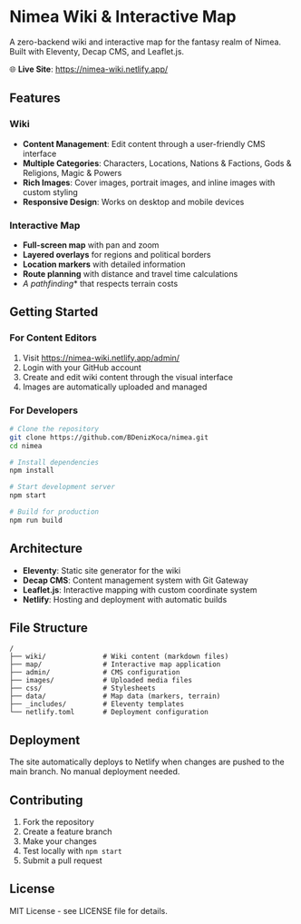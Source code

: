 # Nimea Wiki & Interactive Map

A zero-backend wiki and interactive map for the fantasy realm of Nimea. Built with Eleventy, Decap CMS, and Leaflet.js.

🌐 **Live Site**: https://nimea-wiki.netlify.app/

## Features

### Wiki
- **Content Management**: Edit content through a user-friendly CMS interface
- **Multiple Categories**: Characters, Locations, Nations & Factions, Gods & Religions, Magic & Powers
- **Rich Images**: Cover images, portrait images, and inline images with custom styling
- **Responsive Design**: Works on desktop and mobile devices

### Interactive Map
- **Full-screen map** with pan and zoom
- **Layered overlays** for regions and political borders
- **Location markers** with detailed information
- **Route planning** with distance and travel time calculations
- **A* pathfinding** that respects terrain costs

## Getting Started

### For Content Editors

1. Visit https://nimea-wiki.netlify.app/admin/
2. Login with your GitHub account
3. Create and edit wiki content through the visual interface
4. Images are automatically uploaded and managed

### For Developers

```bash
# Clone the repository
git clone https://github.com/BDenizKoca/nimea.git
cd nimea

# Install dependencies
npm install

# Start development server
npm start

# Build for production
npm run build
```

## Architecture

- **Eleventy**: Static site generator for the wiki
- **Decap CMS**: Content management system with Git Gateway
- **Leaflet.js**: Interactive mapping with custom coordinate system
- **Netlify**: Hosting and deployment with automatic builds

## File Structure

```
/
├── wiki/              # Wiki content (markdown files)
├── map/               # Interactive map application
├── admin/             # CMS configuration
├── images/            # Uploaded media files
├── css/               # Stylesheets
├── data/              # Map data (markers, terrain)
├── _includes/         # Eleventy templates
└── netlify.toml       # Deployment configuration
```

## Deployment

The site automatically deploys to Netlify when changes are pushed to the main branch. No manual deployment needed.

## Contributing

1. Fork the repository
2. Create a feature branch
3. Make your changes
4. Test locally with `npm start`
5. Submit a pull request

## License

MIT License - see LICENSE file for details.